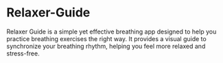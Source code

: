 # Relaxer-Guide
Relaxer Guide is a simple yet effective breathing app designed to help you practice breathing exercises the right way. It provides a visual guide to synchronize your breathing rhythm, helping you feel more relaxed and stress-free.
